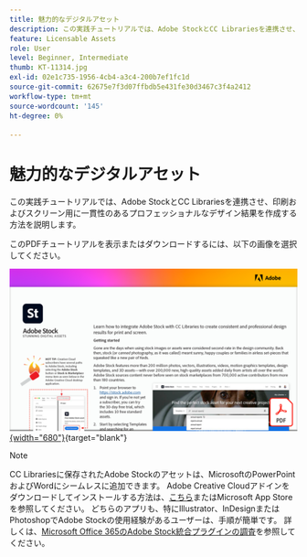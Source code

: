 ```yaml
---
title: 魅力的なデジタルアセット
description: この実践チュートリアルでは、Adobe StockとCC Librariesを連携させ、印刷およびスクリーン用に一貫性のあるプロフェッショナルなデザイン結果を作成する方法を説明します
feature: Licensable Assets
role: User
level: Beginner, Intermediate
thumb: KT-11314.jpg
exl-id: 02e1c735-1956-4cb4-a3c4-200b7ef1fc1d
source-git-commit: 62675e7f3d07ffbdb5e431fe30d3467c3f4a2412
workflow-type: tm+mt
source-wordcount: '145'
ht-degree: 0%

---
```


# 魅力的なデジタルアセット

この実践チュートリアルでは、Adobe StockとCC Librariesを連携させ、印刷およびスクリーン用に一貫性のあるプロフェッショナルなデザイン結果を作成する方法を説明します。

このPDFチュートリアルを表示またはダウンロードするには、以下の画像を選択してください。

[![チュートリアルの最初のページの画像](assets/Stunningdigitalassets.png){width="680"}](assets/Stunning-Digital-Assets.pdf){target="blank"}

>[!NOTE]
>
>CC Librariesに保存されたAdobe Stockのアセットは、MicrosoftのPowerPointおよびWordにシームレスに追加できます。 Adobe Creative Cloudアドインをダウンロードしてインストールする方法は、[こちら](https://helpx.adobe.com/jp/creative-cloud/help/libraries-addin-microsoft-office.html)またはMicrosoft App Storeを参照してください。 どちらのアプリも、特にIllustrator、InDesignまたはPhotoshopでAdobe Stockの使用経験があるユーザーは、手順が簡単です。 詳しくは、[Microsoft Office 365のAdobe Stock統合プラグインの調査](https://helpx.adobe.com/jp/stock/help/microsoft-office-plug-ins.html)を参照してください。
